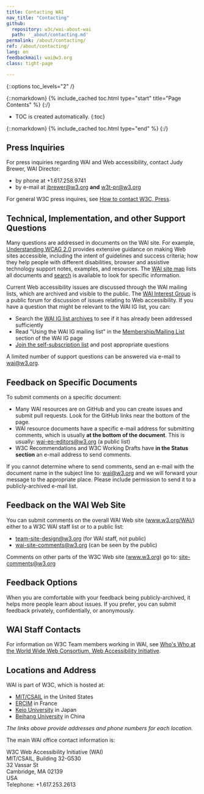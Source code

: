 ```yaml
---
title: Contacting WAI
nav_title: "Contacting"
github:
  repository: w3c/wai-about-wai
  path: '_about/contacting.md'
permalink: /about/contacting/
ref: /about/contacting/
lang: en
feedbackmail: wai@w3.org
class: tight-page

---
```


{::options toc_levels="2" /}

{::nomarkdown}
{% include_cached toc.html type="start" title="Page Contents" %}
{:/}

-   TOC is created automatically.
{:toc}

{::nomarkdown}
{% include_cached toc.html type="end" %}
{:/}

## Press Inquiries

For press inquiries regarding WAI and Web accessibility, contact Judy
Brewer, WAI Director:

-   by phone at +1.617.258.9741
-   by e-mail at <jbrewer@w3.org> **and** <w3t-pr@w3.org>

For general W3C press inquires, see [How to contact W3C,
Press](/Consortium/Contact#press).

## Technical, Implementation, and other Support Questions

Many questions are addressed in documents on the WAI site. For example,
[Understanding WCAG 2.0](/TR/UNDERSTANDING-WCAG20/) provides extensive
guidance on making Web sites accessible, including the intent of
guidelines and success criteria; how they help people with different
disabilities, browser and assistive technology support notes, examples,
and resources. The [WAI site map](/sitemap/) lists all documents and
[search](/search/) is available to look for specific information.

Current Web accessibility issues are discussed through the WAI mailing
lists, which are archived and visible to the public. The [WAI Interest
Group](/WAI/IG/) is a public forum for discussion of issues relating to
Web accessibility. If you have a question that might be relevant to the
WAI IG list, you can:

-   Search the [WAI IG list
    archives](http://lists.w3.org/Archives/Public/w3c-wai-ig/) to see if
    it has already been addressed sufficiently
-   Read "Using the WAI IG mailing list" in the [Membership/Mailing
    List](/WAI/IG/Overview.html#Uselist) section of the WAI IG page
-   [Join the self-subscription list](/WAI/IG/Overview.html#Uselist) and
    post appropriate questions

A limited number of support questions can be answered via e-mail to
[wai@w3.org](mailto:wai@w3.org).

## Feedback on Specific Documents

To submit comments on a specific document:

-   Many WAI resources are on GitHub and you can create issues and
    submit pull requests. Look for the GitHub links near the bottom of
    the page.
-   WAI resource documents have a specific e-mail address for submitting
    comments, which is usually **at the bottom of the document**. This
    is usually: <wai-eo-editors@w3.org> (a public list)
-   W3C Recommendations and W3C Working Drafts have **in the Status
    section** an e-mail address to send comments.

If you cannot determine where to send comments, send an e-mail with the
document name in the subject line to: <wai@w3.org> and we will forward
your message to the appropriate place. Please include permission to send
it to a publicly-archived e-mail list.

## Feedback on the WAI Web Site

You can submit comments on the overall WAI Web site (www.w3.org/WAI/)
either to a W3C WAI staff list or to a public list:

-   <team-site-design@w3.org> (for WAI staff, not public)
-   <wai-site-comments@w3.org> (can be seen by the public)

Comments on other parts of the W3C Web site (www.w3.org) go to:
<site-comments@w3.org>

## Feedback Options

When you are comfortable with your feedback being publicly-archived, it helps more people learn about issues. If you prefer, you can submit feedback privately, confidentially, or anonymously.

## WAI Staff Contacts

For information on W3C Team members working in WAI, see [Who's Who at
the World Wide Web Consortium, Web Accessibility
Initiative](/People/all?pictures=yes#WebAccessibilityInitiative).

## Locations and Address

WAI is part of W3C, which is hosted at:

-   [MIT/CSAIL](https://www.w3.org/Consortium/contact-mit) in the United States
-   [ERCIM](https://www.w3.org/Consortium/contact-ercim) in France
-   [Keio University](https://www.w3.org/Consortium/contact-keio) in Japan
-   [Beihang University](http://www.chinaw3c.org/contact-en.html) in China

<em>The links above provide addresses and phone numbers for each location.</em>

The main WAI office contact information is:

W3C Web Accessibility Initiative (WAI)<br>
MIT/CSAIL, Building 32-G530<br>
32 Vassar St<br>
Cambridge, MA 02139<br>
USA<br>
Telephone: +1.617.253.2613
